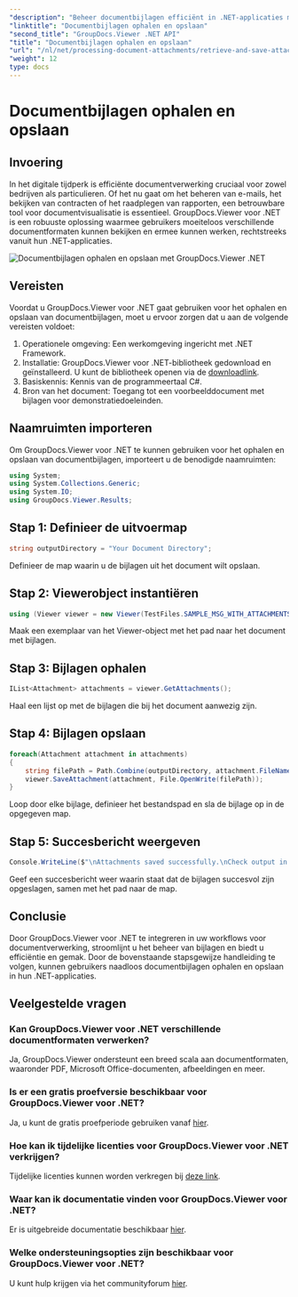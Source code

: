 ```yaml
---
"description": "Beheer documentbijlagen efficiënt in .NET-applicaties met GroupDocs.Viewer. Haal bijlagen probleemloos op en sla ze op."
"linktitle": "Documentbijlagen ophalen en opslaan"
"second_title": "GroupDocs.Viewer .NET API"
"title": "Documentbijlagen ophalen en opslaan"
"url": "/nl/net/processing-document-attachments/retrieve-and-save-attachments/"
"weight": 12
type: docs
---
```

# Documentbijlagen ophalen en opslaan

## Invoering
In het digitale tijdperk is efficiënte documentverwerking cruciaal voor zowel bedrijven als particulieren. Of het nu gaat om het beheren van e-mails, het bekijken van contracten of het raadplegen van rapporten, een betrouwbare tool voor documentvisualisatie is essentieel. GroupDocs.Viewer voor .NET is een robuuste oplossing waarmee gebruikers moeiteloos verschillende documentformaten kunnen bekijken en ermee kunnen werken, rechtstreeks vanuit hun .NET-applicaties.

![Documentbijlagen ophalen en opslaan met GroupDocs.Viewer .NET](/viewer/processing-document-attachments/retrieve-and-save-document-attachments.png)

## Vereisten
Voordat u GroupDocs.Viewer voor .NET gaat gebruiken voor het ophalen en opslaan van documentbijlagen, moet u ervoor zorgen dat u aan de volgende vereisten voldoet:
1. Operationele omgeving: Een werkomgeving ingericht met .NET Framework.
2. Installatie: GroupDocs.Viewer voor .NET-bibliotheek gedownload en geïnstalleerd. U kunt de bibliotheek openen via de [downloadlink](https://releases.groupdocs.com/viewer/net/).
3. Basiskennis: Kennis van de programmeertaal C#.
4. Bron van het document: Toegang tot een voorbeelddocument met bijlagen voor demonstratiedoeleinden.

## Naamruimten importeren
Om GroupDocs.Viewer voor .NET te kunnen gebruiken voor het ophalen en opslaan van documentbijlagen, importeert u de benodigde naamruimten:
```csharp
using System;
using System.Collections.Generic;
using System.IO;
using GroupDocs.Viewer.Results;
```

## Stap 1: Definieer de uitvoermap
```csharp
string outputDirectory = "Your Document Directory";
```
Definieer de map waarin u de bijlagen uit het document wilt opslaan.
## Stap 2: Viewerobject instantiëren
```csharp
using (Viewer viewer = new Viewer(TestFiles.SAMPLE_MSG_WITH_ATTACHMENTS))
```
Maak een exemplaar van het Viewer-object met het pad naar het document met bijlagen.
## Stap 3: Bijlagen ophalen
```csharp
IList<Attachment> attachments = viewer.GetAttachments();
```
Haal een lijst op met de bijlagen die bij het document aanwezig zijn.
## Stap 4: Bijlagen opslaan
```csharp
foreach(Attachment attachment in attachments)
{
    string filePath = Path.Combine(outputDirectory, attachment.FileName);  
    viewer.SaveAttachment(attachment, File.OpenWrite(filePath)); 
}
```
Loop door elke bijlage, definieer het bestandspad en sla de bijlage op in de opgegeven map.
## Stap 5: Succesbericht weergeven
```csharp
Console.WriteLine($"\nAttachments saved successfully.\nCheck output in {outputDirectory}.");
```
Geef een succesbericht weer waarin staat dat de bijlagen succesvol zijn opgeslagen, samen met het pad naar de map.

## Conclusie
Door GroupDocs.Viewer voor .NET te integreren in uw workflows voor documentverwerking, stroomlijnt u het beheer van bijlagen en biedt u efficiëntie en gemak. Door de bovenstaande stapsgewijze handleiding te volgen, kunnen gebruikers naadloos documentbijlagen ophalen en opslaan in hun .NET-applicaties.
## Veelgestelde vragen
### Kan GroupDocs.Viewer voor .NET verschillende documentformaten verwerken?
Ja, GroupDocs.Viewer ondersteunt een breed scala aan documentformaten, waaronder PDF, Microsoft Office-documenten, afbeeldingen en meer.
### Is er een gratis proefversie beschikbaar voor GroupDocs.Viewer voor .NET?
Ja, u kunt de gratis proefperiode gebruiken vanaf [hier](https://releases.groupdocs.com/).
### Hoe kan ik tijdelijke licenties voor GroupDocs.Viewer voor .NET verkrijgen?
Tijdelijke licenties kunnen worden verkregen bij [deze link](https://purchase.groupdocs.com/temporary-license/).
### Waar kan ik documentatie vinden voor GroupDocs.Viewer voor .NET?
Er is uitgebreide documentatie beschikbaar [hier](https://tutorials.groupdocs.com/viewer/net/).
### Welke ondersteuningsopties zijn beschikbaar voor GroupDocs.Viewer voor .NET?
U kunt hulp krijgen via het communityforum [hier](https://forum.groupdocs.com/c/viewer/9).